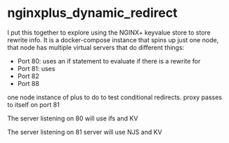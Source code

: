 # nginxplus_dynamic_redirect

I put this together to explore using the NGINX+ keyvalue store to store rewrite info.  It is a docker-compose instance that spins up just one node, that node has multiple virtual servers that do different things: 
 - Port 80: uses an if statement to evaluate if there is a rewrite for
 - Port 81: uses
 - Port 82
 - Port 88

one node instance of plus to do to test conditional redirects. proxy passes to itself on port 81

The server listening on 80 will use ifs and KV

The server listening on 81 server will use NJS and KV

